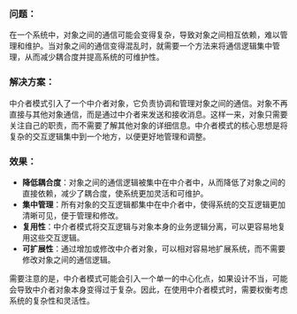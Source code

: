 ### 问题：

在一个系统中，对象之间的通信可能会变得复杂，导致对象之间相互依赖，难以管理和维护。当对象之间的通信变得混乱时，就需要一个方法来将通信逻辑集中管理，从而减少耦合度并提高系统的可维护性。

### 解决方案：

中介者模式引入了一个中介者对象，它负责协调和管理对象之间的通信。对象不再直接与其他对象通信，而是通过中介者来发送和接收消息。这样一来，对象只需要关注自己的职责，而不需要了解其他对象的详细信息。中介者模式的核心思想是将复杂的交互逻辑集中到一个地方，以便更好地管理和调整。

### 效果：

* **降低耦合度**：对象之间的通信逻辑被集中在中介者中，从而降低了对象之间的直接依赖，减少了耦合度，使系统更加灵活和可维护。
* **集中管理**：所有对象的交互逻辑都集中在中介者中，使得系统的交互逻辑更加清晰可见，便于管理和修改。
* **复用性**：中介者模式将交互逻辑与对象本身的业务逻辑分离，可以更容易地复用这些交互逻辑。
* **可扩展性**：通过增加或修改中介者对象，可以相对容易地扩展系统，而不需要修改对象之间的通信逻辑。

需要注意的是，中介者模式可能会引入一个单一的中心化点，如果设计不当，可能会导致中介者对象本身变得过于复杂。因此，在使用中介者模式时，需要权衡考虑系统的复杂性和灵活性。